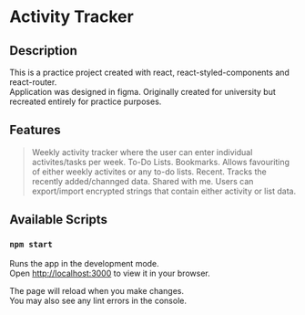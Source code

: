 # Activity Tracker

## Description

This is a practice project created with react, react-styled-components and react-router.\
Application was designed in figma. Originally created for university but recreated entirely for practice purposes.

## Features

> Weekly activity tracker where the user can enter individual activites/tasks per week.
> To-Do Lists.
> Bookmarks. Allows favouriting of either weekly activites or any to-do lists.
> Recent. Tracks the recently added/channged data.
> Shared with me. Users can export/import encrypted strings that contain either activity or list data.

## Available Scripts

### `npm start`

Runs the app in the development mode.\
Open [http://localhost:3000](http://localhost:3000) to view it in your browser.

The page will reload when you make changes.\
You may also see any lint errors in the console.
